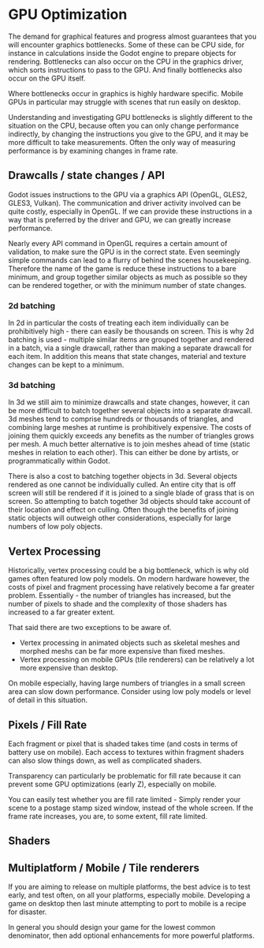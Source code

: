 # GPU Optimization
The demand for graphical features and progress almost guarantees that you will encounter graphics bottlenecks. Some of these can be CPU side, for instance in calculations inside the Godot engine to prepare objects for rendering. Bottlenecks can also occur on the CPU in the graphics driver, which sorts instructions to pass to the GPU. And finally bottlenecks also occur on the GPU itself.

Where bottlenecks occur in graphics is highly hardware specific. Mobile GPUs in particular may struggle with scenes that run easily on desktop.

Understanding and investigating GPU bottlenecks is slightly different to the situation on the CPU, because often you can only change performance indirectly, by changing the instructions you give to the GPU, and it may be more difficult to take measurements. Often the only way of measuring performance is by examining changes in frame rate.

## Drawcalls / state changes / API
Godot issues instructions to the GPU via a graphics API (OpenGL, GLES2, GLES3, Vulkan). The communication and driver activity involved can be quite costly, especially in OpenGL. If we can provide these instructions in a way that is preferred by the driver and GPU, we can greatly increase performance.

Nearly every API command in OpenGL requires a certain amount of validation, to make sure the GPU is in the correct state. Even seemingly simple commands can lead to a flurry of behind the scenes housekeeping. Therefore the name of the game is reduce these instructions to a bare minimum, and group together similar objects as much as possible so they can be rendered together, or with the minimum number of state changes.

### 2d batching
In 2d in particular the costs of treating each item individually can be prohibitively high - there can easily be thousands on screen. This is why 2d batching is used - multiple similar items are grouped together and rendered in a batch, via a single drawcall, rather than making a separate drawcall for each item. In addition this means that state changes, material and texture changes can be kept to a minimum.

### 3d batching
In 3d we still aim to minimize drawcalls and state changes, however, it can be more difficult to batch together several objects into a separate drawcall. 3d meshes tend to comprise hundreds or thousands of triangles, and combining large meshes at runtime is prohibitively expensive. The costs of joining them quickly exceeds any benefits as the number of triangles grows per mesh. A much better alternative is to join meshes ahead of time (static meshes in relation to each other). This can either be done by artists, or programmatically within Godot.

There is also a cost to batching together objects in 3d. Several objects rendered as one cannot be individually culled. An entire city that is off screen will still be rendered if it is joined to a single blade of grass that is on screen. So attempting to batch together 3d objects should take account of their location and effect on culling. Often though the benefits of joining static objects will outweigh other considerations, especially for large numbers of low poly objects.

## Vertex Processing
Historically, vertex processing could be a big bottleneck, which is why old games often featured low poly models. On modern hardware however, the costs of pixel and fragment processing have relatively become a far greater problem. Essentially - the number of triangles has increased, but the number of pixels to shade and the complexity of those shaders has increased to a far greater extent.

That said there are two exceptions to be aware of.
* Vertex processing in animated objects such as skeletal meshes and morphed meshs can be far more expensive than fixed meshes.
* Vertex processing on mobile GPUs (tile renderers) can be relatively a lot more expensive than desktop.

On mobile especially, having large numbers of triangles in a small screen area can slow down performance. Consider using low poly models or level of detail in this situation.


## Pixels / Fill Rate
Each fragment or pixel that is shaded takes time (and costs in terms of battery use on mobile). Each access to textures within fragment shaders can also slow things down, as well as complicated shaders.

Transparency can particularly be problematic for fill rate because it can prevent some GPU optimizations (early Z), especially on mobile.

You can easily test whether you are fill rate limited - Simply render your scene to a postage stamp sized window, instead of the whole screen. If the frame rate increases, you are, to some extent, fill rate limited.

## Shaders

## Multiplatform / Mobile / Tile renderers
If you are aiming to release on multiple platforms, the best advice is to test early, and test often, on all your platforms, especially mobile. Developing a game on desktop then last minute attempting to port to mobile is a recipe for disaster.

In general you should design your game for the lowest common denominator, then add optional enhancements for more powerful platforms.

